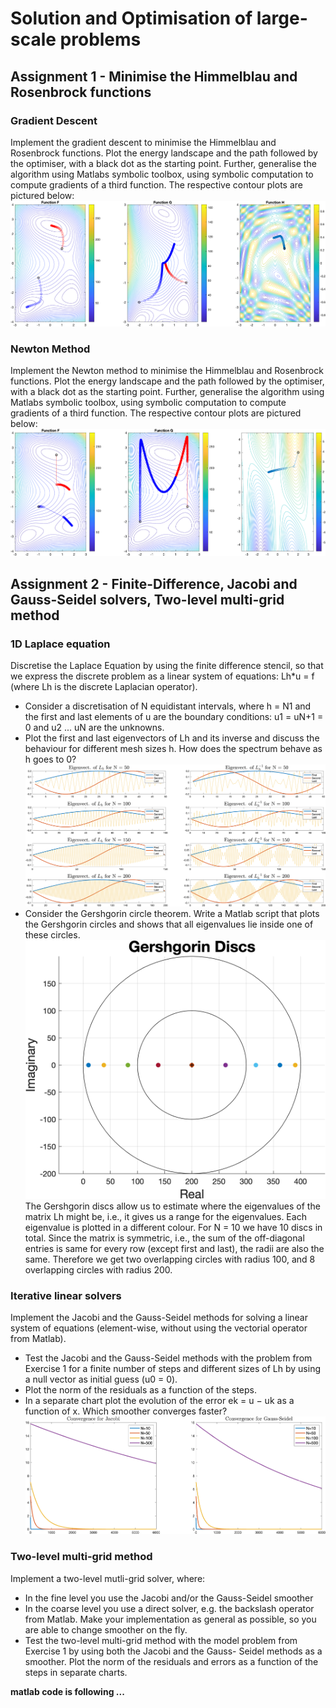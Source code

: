# Solution and Optimisation of large-scale problems

## Assignment 1 - Minimise the Himmelblau and Rosenbrock functions 

### Gradient Descent
Implement the gradient descent to minimise the Himmelblau and Rosenbrock functions. Plot the energy landscape and the path followed by the optimiser, with a black dot as the starting point. Further, generalise the algorithm using Matlabs symbolic toolbox, using symbolic computation to compute gradients of a third function. The respective contour plots are pictured below:
![Contour Plots](Assignment1/src/grad_descent/plots/grad_descent.png)

### Newton Method
Implement the Newton method to minimise the Himmelblau and Rosenbrock functions. Plot the energy landscape and the path followed by the optimiser, with a black dot as the starting point. Further, generalise the algorithm using Matlabs symbolic toolbox, using symbolic computation to compute gradients of a third function. The respective contour plots are pictured below:
![Contour Plots](Assignment1/src/newton_method/plots/newton.png)


## Assignment 2 - Finite-Difference, Jacobi and Gauss-Seidel solvers, Two-level multi-grid method

### 1D Laplace equation
Discretise the Laplace Equation by using the finite difference stencil, so that we express the discrete problem as a linear system of equations: Lh*u = f (where Lh is the discrete Laplacian operator). 

- Consider a discretisation of N equidistant intervals, where h = N1 and the first and last elements of u are the boundary conditions: u1 = uN+1 = 0 and u2 ... uN are the unknowns.
- Plot the first and last eigenvectors of Lh and its inverse and discuss  the behaviour for different mesh sizes h. How does the spectrum behave as h goes to 0?
![Eigenvectors](Assignment2/src/laplace_1d/plots/Eigenvectors.png)
- Consider the Gershgorin circle theorem. Write a Matlab script that plots the Gershgorin circles and shows that all eigenvalues lie inside one of these circles.
![Gershgorin](Assignment2/src/laplace_1d/plots/Gershgorin_discs.png)
The Gershgorin discs allow us to estimate where the eigenvalues of the matrix Lh might be, i.e., it gives us a range for the eigenvalues. Each eigenvalue is plotted in a different colour. For N = 10 we have 10 discs in total. Since the matrix is symmetric, i.e., the sum of the off-diagonal entries is same for every row (except first and last), the radii are also the same. Therefore we get two overlapping circles with radius 100, and 8 overlapping circles with radius 200.






### Iterative linear solvers
Implement the Jacobi and the Gauss-Seidel methods for solving a linear system of equations (element-wise, without using the vectorial operator from Matlab). 

- Test the Jacobi and the Gauss-Seidel methods with the problem from Exercise 1 for a finite number of steps and different sizes of Lh by using a null vector as initial guess (u0 = 0).
- Plot the norm of the residuals as a function of the steps.
- In a separate chart plot the evolution of the error ek = u − uk as a function of x. Which smoother converges faster?
![Jacobi_vx_GaussSeidel](Assignment2/src/jacobi_gauss_seidel/plots/jacobi_vs_gauss.png)


### Two-level multi-grid method
Implement a two-level mutli-grid solver, where:
- In the fine level you use the Jacobi and/or the Gauss-Seidel smoother
- In the coarse level you use a direct solver, e.g. the backslash operator from Matlab.
Make your implementation as general as possible, so you are able to change smoother on the fly.
- Test the two-level multi-grid method with the model problem from Exercise 1 by using both the Jacobi and the Gauss-
Seidel methods as a smoother. Plot the norm of the residuals and errors as a function of the steps in separate charts.

**matlab code is following ...**